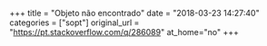 +++
title = "Objeto não encontrado"
date = "2018-03-23 14:27:40"
categories = ["sopt"]
original_url = "https://pt.stackoverflow.com/q/286089"
at_home="no"
+++

